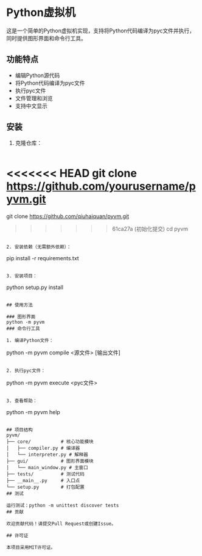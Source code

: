 # Python虚拟机

这是一个简单的Python虚拟机实现，支持将Python代码编译为pyc文件并执行，同时提供图形界面和命令行工具。

## 功能特点

- 编辑Python源代码
- 将Python代码编译为pyc文件
- 执行pyc文件
- 文件管理和浏览
- 支持中文显示

## 安装

1. 克隆仓库：
   ```
<<<<<<< HEAD
   git clone https://github.com/yourusername/pyvm.git
=======
   git clone https://github.com/qiuhaiquan/pyvm.git
>>>>>>> 61ca27a (初始化提交)
   cd pyvm
   ```

2. 安装依赖（无需额外依赖）：
   ```
   pip install -r requirements.txt
   ```

3. 安装项目：
   ```
   python setup.py install
   ```

## 使用方法

### 图形界面
python -m pyvm
### 命令行工具

1. 编译Python文件：
   ```
   python -m pyvm compile <源文件> [输出文件]
   ```

2. 执行pyc文件：
   ```
   python -m pyvm execute <pyc文件>
   ```

3. 查看帮助：
   ```
   python -m pyvm help
   ```

## 项目结构
pyvm/
├── core/           # 核心功能模块
│   ├── compiler.py # 编译器
│   └── interpreter.py # 解释器
├── gui/            # 图形界面模块
│   └── main_window.py # 主窗口
├── tests/          # 测试代码
├── __main__.py     # 入口点
└── setup.py        # 打包配置
## 测试

运行测试：python -m unittest discover tests
## 贡献

欢迎贡献代码！请提交Pull Request或创建Issue。

## 许可证

本项目采用MIT许可证。
    